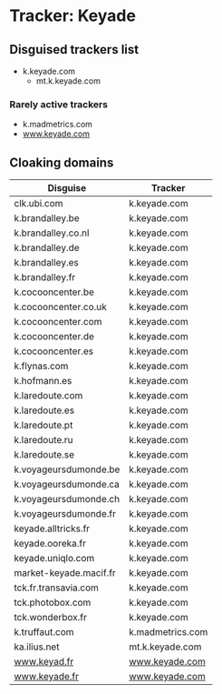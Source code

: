 # Tracker: Keyade

## Disguised trackers list

* k.keyade.com
    * mt.k.keyade.com

### Rarely active trackers

* k.madmetrics.com
* www.keyade.com

## Cloaking domains

| Disguise | Tracker |
| ---- | ---- |
| clk.ubi.com | k.keyade.com |
| k.brandalley.be | k.keyade.com |
| k.brandalley.co.nl | k.keyade.com |
| k.brandalley.de | k.keyade.com |
| k.brandalley.es | k.keyade.com |
| k.brandalley.fr | k.keyade.com |
| k.cocooncenter.be | k.keyade.com |
| k.cocooncenter.co.uk | k.keyade.com |
| k.cocooncenter.com | k.keyade.com |
| k.cocooncenter.de | k.keyade.com |
| k.cocooncenter.es | k.keyade.com |
| k.flynas.com | k.keyade.com |
| k.hofmann.es | k.keyade.com |
| k.laredoute.com | k.keyade.com |
| k.laredoute.es | k.keyade.com |
| k.laredoute.pt | k.keyade.com |
| k.laredoute.ru | k.keyade.com |
| k.laredoute.se | k.keyade.com |
| k.voyageursdumonde.be | k.keyade.com |
| k.voyageursdumonde.ca | k.keyade.com |
| k.voyageursdumonde.ch | k.keyade.com |
| k.voyageursdumonde.fr | k.keyade.com |
| keyade.alltricks.fr | k.keyade.com |
| keyade.ooreka.fr | k.keyade.com |
| keyade.uniqlo.com | k.keyade.com |
| market-keyade.macif.fr | k.keyade.com |
| tck.fr.transavia.com | k.keyade.com |
| tck.photobox.com | k.keyade.com |
| tck.wonderbox.fr | k.keyade.com |
| k.truffaut.com | k.madmetrics.com |
| ka.ilius.net | mt.k.keyade.com |
| www.keyad.fr | www.keyade.com |
| www.keyade.fr | www.keyade.com |
